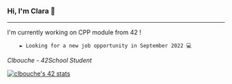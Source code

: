 ### Hi, I'm Clara 👋
---

I'm currently working on CPP module from 42 ! 

        ► Looking for a new job opportunity in September 2022 💻 

*Clbouche - 42School Student*

[![clbouche's 42 stats](https://badge42.herokuapp.com/api/stats/clbouche?privacyName=true)](https://github.com/JaeSeoKim/badge42)

<!--
**clbouche/clbouche** is a ✨ _special_ ✨ repository because its `README.md` (this file) appears on your GitHub profile.

Here are some ideas to get you started:

- 🔭 I’m currently working on ...
- 🌱 I’m currently learning ...
- 👯 I’m looking to collaborate on ...
- 🤔 I’m looking for help with ...
- 💬 Ask me about ...
- 📫 How to reach me: ...
- 😄 Pronouns: ...
- ⚡ Fun fact: ...
-->

